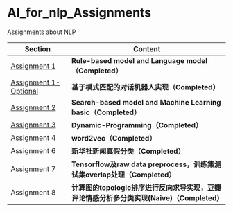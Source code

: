# AI_for_nlp_Assignments
Assignments about NLP

Section | Content
---- | ---
[Assignment 1](https://github.com/RacleRay/AI_for_nlp_Assignments/blob/master/assignment-1/Assignment-01.ipynb) | **Rule-based model and Language model（Completed）**
[Assignment 1-Optional](https://github.com/RacleRay/AI_for_nlp_Assignments/blob/master/assignment-1/Assignment-1-Optional.ipynb) | **基于模式匹配的对话机器人实现（Completed）**
[Assignment 2](https://github.com/RacleRay/AI_for_nlp_Assignments/blob/master/assignment-2/Assignment-02.ipynb) | **Search-based model and Machine Learning basic（Completed）**
[Assignment 3](https://github.com/RacleRay/AI_for_nlp_Assignments/blob/master/assignment-3/Assignment-03.ipynb) | **Dynamic-Programming（Completed）**
Assignment 4 | **word2vec（Completed）**
Assignment 6 | **新华社新闻真假分类（Completed）**
Assignment 7 | **Tensorflow及raw data preprocess，训练集测试集overlap处理（Completed）**
Assignment 8 | **计算图的topologic排序进行反向求导实现，豆瓣评论情感分析多分类实现(Naive)（Completed）**
